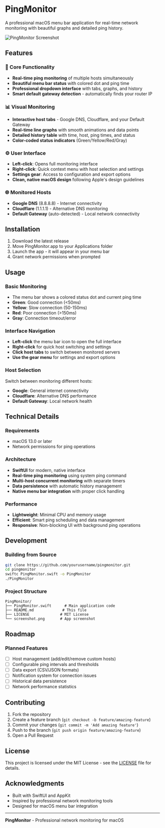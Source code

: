 # PingMonitor

A professional macOS menu bar application for real-time network monitoring with beautiful graphs and detailed ping history.

![PingMonitor Screenshot](screenshot.png)

## Features

### 🎯 Core Functionality
- **Real-time ping monitoring** of multiple hosts simultaneously
- **Beautiful menu bar status** with colored dot and ping time
- **Professional dropdown interface** with tabs, graphs, and history
- **Smart default gateway detection** - automatically finds your router IP

### 📊 Visual Monitoring
- **Interactive host tabs** - Google DNS, Cloudflare, and your Default Gateway
- **Real-time line graphs** with smooth animations and data points
- **Detailed history table** with time, host, ping times, and status
- **Color-coded status indicators** (Green/Yellow/Red/Gray)

### ⚙️ User Interface
- **Left-click**: Opens full monitoring interface
- **Right-click**: Quick context menu with host selection and settings
- **Settings gear**: Access to configuration and export options
- **Clean, native macOS design** following Apple's design guidelines

### 🌐 Monitored Hosts
- **Google DNS** (8.8.8.8) - Internet connectivity
- **Cloudflare** (1.1.1.1) - Alternative DNS monitoring
- **Default Gateway** (auto-detected) - Local network connectivity

## Installation

1. Download the latest release
2. Move PingMonitor.app to your Applications folder
3. Launch the app - it will appear in your menu bar
4. Grant network permissions when prompted

## Usage

### Basic Monitoring
- The menu bar shows a colored status dot and current ping time
- **Green**: Good connection (<50ms)
- **Yellow**: Slow connection (50-150ms)
- **Red**: Poor connection (>150ms)
- **Gray**: Connection timeout/error

### Interface Navigation
- **Left-click** the menu bar icon to open the full interface
- **Right-click** for quick host switching and settings
- **Click host tabs** to switch between monitored servers
- **Use the gear menu** for settings and export options

### Host Selection
Switch between monitoring different hosts:
- **Google**: General internet connectivity
- **Cloudflare**: Alternative DNS performance
- **Default Gateway**: Local network health

## Technical Details

### Requirements
- macOS 13.0 or later
- Network permissions for ping operations

### Architecture
- **SwiftUI** for modern, native interface
- **Real-time ping monitoring** using system ping command
- **Multi-host concurrent monitoring** with separate timers
- **Data persistence** with automatic history management
- **Native menu bar integration** with proper click handling

### Performance
- **Lightweight**: Minimal CPU and memory usage
- **Efficient**: Smart ping scheduling and data management
- **Responsive**: Non-blocking UI with background ping operations

## Development

### Building from Source
```bash
git clone https://github.com/yourusername/pingmonitor.git
cd pingmonitor
swiftc PingMonitor.swift -o PingMonitor
./PingMonitor
```

### Project Structure
```
PingMonitor/
├── PingMonitor.swift      # Main application code
├── README.md             # This file
├── LICENSE              # MIT License
└── screenshot.png       # App screenshot
```

## Roadmap

### Planned Features
- [ ] Host management (add/edit/remove custom hosts)
- [ ] Configurable ping intervals and thresholds
- [ ] Data export (CSV/JSON formats)
- [ ] Notification system for connection issues
- [ ] Historical data persistence
- [ ] Network performance statistics

## Contributing

1. Fork the repository
2. Create a feature branch (`git checkout -b feature/amazing-feature`)
3. Commit your changes (`git commit -m 'Add amazing feature'`)
4. Push to the branch (`git push origin feature/amazing-feature`)
5. Open a Pull Request

## License

This project is licensed under the MIT License - see the [LICENSE](LICENSE) file for details.

## Acknowledgments

- Built with SwiftUI and AppKit
- Inspired by professional network monitoring tools
- Designed for macOS menu bar integration

---

**PingMonitor** - Professional network monitoring for macOS